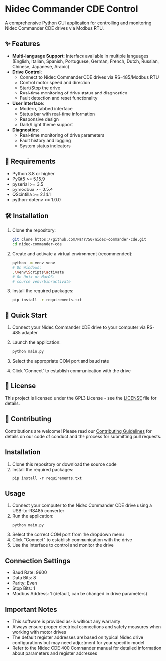 # Nidec Commander CDE Control

A comprehensive Python GUI application for controlling and monitoring Nidec Commander CDE drives via Modbus RTU.

## ✨ Features

- **Multi-language Support**: Interface available in multiple languages (English, Italian, Spanish, Portuguese, German, French, Dutch, Russian, Chinese, Japanese, Arabic)
- **Drive Control**:
  - Connect to Nidec Commander CDE drives via RS-485/Modbus RTU
  - Control motor speed and direction
  - Start/Stop the drive
  - Real-time monitoring of drive status and diagnostics
  - Fault detection and reset functionality
- **User Interface**:
  - Modern, tabbed interface
  - Status bar with real-time information
  - Responsive design
  - Dark/Light theme support
- **Diagnostics**:
  - Real-time monitoring of drive parameters
  - Fault history and logging
  - System status indicators

## 🚀 Requirements

- Python 3.8 or higher
- PyQt5 >= 5.15.9
- pyserial >= 3.5
- pymodbus >= 3.5.4
- QScintilla >= 2.14.1
- python-dotenv >= 1.0.0

## 🛠 Installation

1. Clone the repository:

   ```bash
   git clone https://github.com/Nsfr750/nidec-commander-cde.git
   cd nidec-commander-cde
   ```

2. Create and activate a virtual environment (recommended):

   ```bash
   python -m venv venv
   # On Windows:
   .\venv\Scripts\activate
   # On Unix or MacOS:
   # source venv/bin/activate
   ```

3. Install the required packages:

   ```bash
   pip install -r requirements.txt
   ```

## 🚦 Quick Start

1. Connect your Nidec Commander CDE drive to your computer via RS-485 adapter

2. Launch the application:

   ```bash
   python main.py
   ```

3. Select the appropriate COM port and baud rate
4. Click 'Connect' to establish communication with the drive

## 📝 License

This project is licensed under the GPL3 License - see the [LICENSE](LICENSE) file for details.

## 🤝 Contributing

Contributions are welcome! Please read our [Contributing Guidelines](CONTRIBUTING.md) for details on our code of conduct and the process for submitting pull requests.

## Installation

1. Clone this repository or download the source code
2. Install the required packages:
   ```
   pip install -r requirements.txt
   ```

## Usage

1. Connect your computer to the Nidec Commander CDE drive using a USB-to-RS485 converter
2. Run the application:
   ```
   python main.py
   ```
3. Select the correct COM port from the dropdown menu
4. Click "Connect" to establish communication with the drive
5. Use the interface to control and monitor the drive

## Connection Settings

- Baud Rate: 9600
- Data Bits: 8
- Parity: Even
- Stop Bits: 1
- Modbus Address: 1 (default, can be changed in drive parameters)

## Important Notes

- This software is provided as-is without any warranty
- Always ensure proper electrical connections and safety measures when working with motor drives
- The default register addresses are based on typical Nidec drive configurations but may need adjustment for your specific model
- Refer to the Nidec CDE 400 Commander manual for detailed information about parameters and register addresses


